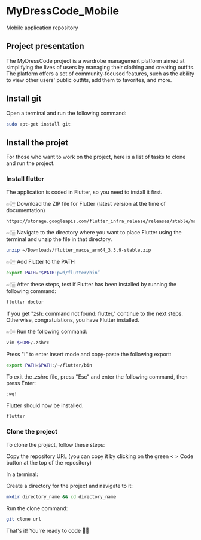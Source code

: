 # MyDressCode_Mobile
Mobile application repository

## Project presentation

The MyDressCode project is a wardrobe management platform aimed at simplifying the lives of users by managing their clothing and creating outfits. The platform offers a set of community-focused features, such as the ability to view other users' public outfits, add them to favorites, and more.

## Install git

Open a terminal and run the following command: 
```bash 
sudo apt-get install git
```

## Install the projet
For those who want to work on the project, here is a list of tasks to clone and run the project.

### Install flutter
The application is coded in Flutter, so you need to install it first.

👉🏼 Download the ZIP file for Flutter (latest version at the time of documentation)
```bash
https://storage.googleapis.com/flutter_infra_release/releases/stable/macos/flutter_macos_arm64_3.3.9-stable.zip
```

👉🏼 Navigate to the directory where you want to place Flutter using the terminal and unzip the file in that directory.
```bash
unzip ~/Downloads/flutter_macos_arm64_3.3.9-stable.zip
```

👉🏼 Add Flutter to the PATH
```bash
export PATH="$PATH:pwd/flutter/bin”
```

👉🏼 After these steps, test if Flutter has been installed by running the following command:
```bash
flutter doctor
```
If you get "zsh: command not found: flutter," continue to the next steps. Otherwise, congratulations, you have Flutter installed.

👉🏼 Run the following command:
```bash
vim $HOME/.zshrc
```

Press "i" to enter insert mode and copy-paste the following export:
```bash
export PATH=$PATH:/~/flutter/bin
```
To exit the .zshrc file, press "Esc" and enter the following command, then press Enter:
```bash
:wq!
```

Flutter should now be installed.
```bash
flutter
```

### Clone the project
To clone the project, follow these steps:

Copy the repository URL (you can copy it by clicking on the green < > Code button at the top of the repository)

In a terminal:

Create a directory for the project and navigate to it: 
```bash
mkdir directory_name && cd directory_name
```
  
Run the clone command:
  
```bash
git clone url
```

That's it! You're ready to code 👍🏻
